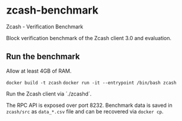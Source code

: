 # zcash-benchmark
Zcash - Verification Benchmark

Block verification benchmark of the Zcash client 3.0 and evaluation. 

## Run the benchmark

Allow at least 4GB of RAM.

`docker build -t zcash`
`docker run -it --entrypoint /bin/bash zcash`

Run the Zcash client via ´./zcashd´.

The RPC API is exposed over port 8232. Benchmark data is saved in `zcash/src` as `data_*.csv` file and can be recovered via `docker cp`. 
